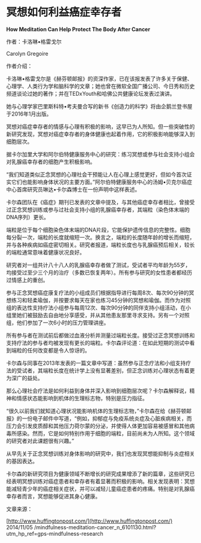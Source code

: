 # 冥想如何利益癌症幸存者

**How Meditation Can Help Protect The Body After Cancer**

作者：卡洛琳•格雷戈尔

Carolyn Gregoire

作者介绍：

卡洛琳•格雷戈尔是《赫芬顿邮报》的资深作家，已在该报发表了许多关于保健、心理学、人类行为学和脑科学的文章；她也曾在微软全国广播公司、今日秀和历史频道谈论过她的著作；并在TEDxYouth和哈佛公共健康论坛发表过演讲。

她与心理学家巴里斯科特•考夫曼合写的新书《创造力的科学》将由企鹅兰登书屋于2016年1月出版。

冥想对癌症幸存者的情感与心理有积极的影响，这早已为人所知。但一些突破性的新研究发现，冥想对癌症幸存者的身体健康也起着作用，它的积极影响能够深入到细胞层次。

据卡尔加里大学和阿尔伯特健康服务中心的研究：练习冥想或参与社会支持小组会对乳腺癌幸存者的细胞产生积极影响。

“我们知道类似正念冥想的心理社会干预能让人在心理上感觉更好，但如今首次证实它们也能影响身体状况的主要方面。”阿尔伯特健康服务中心的汤姆•贝克尔癌症中心首席研究员琳达•卡尔森博士在一份声明中这样表述。

卡尔森团队在《癌症》期刊已发表的文章中提及，与其他癌症幸存者相比，曾接受过正念冥想训练或参与过社会支持小组的乳腺癌幸存者，其端粒（染色体末端的DNA序列）更长。

端粒是位于每个细胞染色体末端的DNA片段，它能保护遗传信息的完整性。细胞每分裂一次，端粒的长度就缩短一次。换言之，端粒的长度随年龄的增长而缩短，并与各种疾病如癌症密切相关。研究者报道，端粒长度也与乳腺癌预后相关，较长的端粒通常意味着健康状况良好。

研究者对一组共计八十八人的乳腺癌幸存者做了测试，受试者平均年龄为55岁，均接受过至少三个月的治疗（多数已恢复两年）。所有参与研究的女性患者都经历过情感上的重创。

参与正念冥想癌症康复疗法的小组成员们根据指导进行每周8次、每次90分钟的冥想练习和轻柔瑜伽，并按要求每天在家也练习45分钟的冥想和瑜伽。而作为对照组的表达性支持疗法小组参与每周12次、每次90分钟的同伴支持小组活动，在小组里她们被鼓励去自由地分享感受，并从其他患友那里寻求支持。另有一个对照组，他们参加了一次6小时的压力管理讲座。

所有参与者在测试前后都做过血液分析并测量过端粒长度。接受过正念冥想训练和支持疗法的参与者均被发现有更长的端粒。卡尔森评论道：在如此短期的测试中看到端粒的任何改变都是令人惊讶的。

卡尔森与同事在2013年发表的一篇文章中写道：虽然参与正念疗法和小组支持疗法的受试者，其端粒长度在统计学上没有显著差别，但正念训练对心理状态有着更为深广的益处。

那么心理社会疗法是如何利益到身体并深入影响到细胞层次呢？卡尔森解释说，精神和情感状态能影响到机体的生理标志物，特别是压力指征。

“很久以前我们就知道心理状况能影响机体的生理标志物，”卡尔森在给《赫芬顿邮报》的一份电子邮件中写道，“例如，抑郁症与免疫系统炎症及心脏疾病相关，而压力会引发皮质醇和其他压力荷尔蒙的分泌，并使得人体更加容易被感冒和其他病毒所感染。然而，它是如何特别作用于细胞的端粒，目前尚未为人所知。这个领域的研究者对此课题很有兴趣。”

从早先关于正念冥想训练对身体影响的研究中，我们也发现冥想能抑制与炎症相关的基因表达。

卡尔森的新研究项目为健康领域不断增长的研究成果增添了新的篇章，这些研究已经表明冥想训练对癌症患者和幸存者有着显著而积极的影响。相关发现表明：冥想能减轻青少年的癌症相关症状，并可以减轻儿童癌症患者的疼痛。特别是对乳腺癌幸存者而言，冥想能够促进其身心健康。

文章来源：

[http://www.huffingtonpost.com/](http://www.huffingtonpost.com/) 2014/11/05 /mindfulness-meditation-cancer\_n\_6101130.html?utm\_hp\_ref=gps-mindfulness-research

